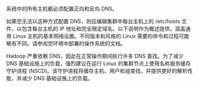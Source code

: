 系统中的所有主机都必须配置正向和反向 DNS。

如果您无法以这种方式配置 DNS，则应编辑集群中每台主机上的 /etc/hosts 文件，以包含每台主机的 IP 地址和完全限定域名。以下说明作为概述提供，涵盖通用 Linux 主机的基本网络设置。不同版本和风格的 Linux 需要的命令和过程可能略有不同。请参阅您环境中部署的操作系统的文档。

Hadoop 严重依赖 DNS，因此在正常操作期间执行许多 DNS 查找。为了减少 DNS 基础设施上的负载，强烈建议在运行 Linux 的集群节点上使用名称服务缓存守护进程 (NSCD)。该守护进程将缓存主机、用户和组查找，并提供更好的解析性能，并减少 DNS 基础设施上的负载。